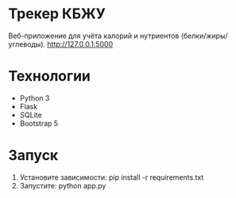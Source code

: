 # Трекер КБЖУ

Веб-приложение для учёта калорий и нутриентов (белки/жиры/углеводы).
http://127.0.0.1:5000

# Технологии
- Python 3
- Flask
- SQLite
- Bootstrap 5

# Запуск
1. Установите зависимости: pip install -r requirements.txt
2. Запустите: python app.py
